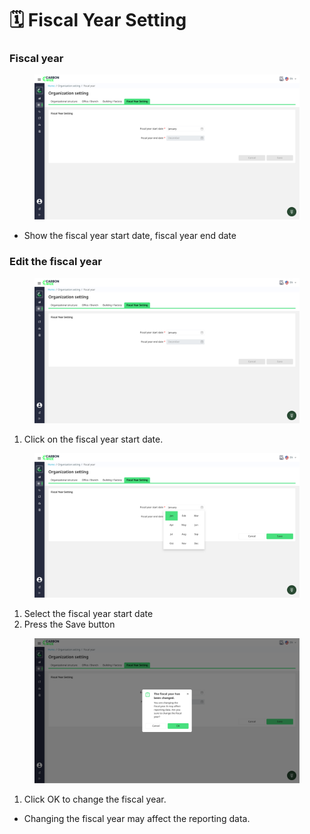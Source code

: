 # 🗓️ Fiscal Year Setting

### Fiscal year

<figure><img src="../../.gitbook/assets/image (18).png" alt=""><figcaption></figcaption></figure>

* Show the fiscal year start date, fiscal year end date

### Edit the fiscal year

<figure><img src="../../.gitbook/assets/image (19).png" alt=""><figcaption></figcaption></figure>

1. Click on the fiscal year start date.

<figure><img src="../../.gitbook/assets/image (21).png" alt=""><figcaption></figcaption></figure>

1. Select the fiscal year start date
2. Press the Save button

<figure><img src="../../.gitbook/assets/image (22).png" alt=""><figcaption></figcaption></figure>

1. Click OK to change the fiscal year.

* Changing the fiscal year may affect the reporting data.
